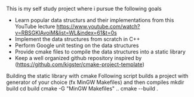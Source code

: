 This is my self study project where i pursue the following goals
* Learn popular data structurs and their implementations from this YouTube lecture https://www.youtube.com/watch?v=RBSGKlAvoiM&list=WL&index=61&t=0s
* Implement the data structures from scratch in C++
* Perform Google unit testing on the data structures
* Provide cmake files to compile the data structures into a static library
* Keep a well organized github repository inspired by (https://github.com/kigster/cmake-project-template)

Building the static library with cmake
Following script builds a project with generator of your choice (fx MinGW Makefiles) and then compiles
mkdir build
cd build
cmake -G "MinGW Makefiles" ..
cmake --build .
